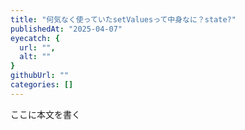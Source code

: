 ```yaml
---
title: "何気なく使っていたsetValuesって中身なに？state?"
publishedAt: "2025-04-07"
eyecatch: {
  url: "",
  alt: ""
}
githubUrl: ""
categories: []
---
```


ここに本文を書く
